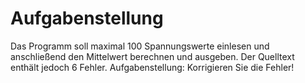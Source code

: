 # Aufgabenstellung
Das Programm soll maximal 100 Spannungswerte einlesen und anschließend den Mittelwert berechnen und ausgeben. Der Quelltext enthält jedoch 6 Fehler.
Aufgabenstellung:
Korrigieren Sie die Fehler!
